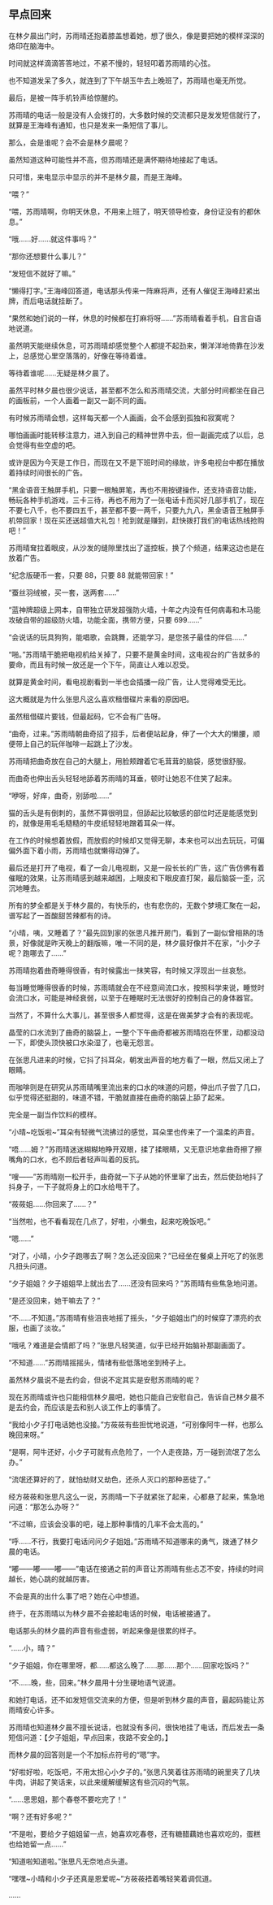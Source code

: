 ## 早点回来

在林夕晨出门时，苏雨晴还抱着膝盖想着她，想了很久，像是要把她的模样深深的烙印在脑海中。

时间就这样滴滴答答地过，不紧不慢的，轻轻叩着苏雨晴的心弦。

也不知道发呆了多久，就连到了下午胡玉牛去上晚班了，苏雨晴也毫无所觉。

最后，是被一阵手机铃声给惊醒的。

苏雨晴的电话一般是没有人会拨打的，大多数时候的交流都只是发发短信就行了，就算是王海峰有通知，也只是发来一条短信了事儿。

那么，会是谁呢？会不会是林夕晨呢？

虽然知道这种可能性并不高，但苏雨晴还是满怀期待地接起了电话。

只可惜，来电显示中显示的并不是林夕晨，而是王海峰。

“喂？”

“喂，苏雨晴啊，你明天休息，不用来上班了，明天领导检查，身份证没有的都休息。”

“哦……好……就这件事吗？”

“那你还想要什么事儿？”

“发短信不就好了嘛。”

“懒得打字。”王海峰回答道，电话那头传来一阵麻将声，还有人催促王海峰赶紧出牌，而后电话就挂断了。

“果然和她们说的一样，休息的时候都在打麻将呀……”苏雨晴看着手机，自言自语地说道。

虽然明天能继续休息，可苏雨晴却感觉整个人都提不起劲来，懒洋洋地倚靠在沙发上，总感觉心里空落落的，好像在等待着谁。

等待着谁呢……无疑是林夕晨了。

虽然平时林夕晨也很少说话，甚至都不怎么和苏雨晴交流，大部分时间都坐在自己的画板前，一个人画着一副又一副不同的画。

有时候苏雨晴会想，这样每天都一个人画画，会不会感到孤独和寂寞呢？

哪怕画画时能转移注意力，进入到自己的精神世界中去，但一副画完成了以后，总会觉得有些空虚的吧。

或许是因为今天是工作日，而现在又不是下班时间的缘故，许多电视台中都在播放着持续时间很长的广告。

“黑金语音王触屏手机，只要一根触屏笔，再也不用按键操作，还支持语音功能，畅玩各种手机游戏，三卡三待，再也不用为了一张电话卡而买好几部手机了，现在不要七八千，也不要四五千，甚至都不要一两千，只要九九八，黑金语音王触屏手机带回家！现在买还送超值大礼包！抢到就是赚到，赶快拨打我们的电话热线抢购吧！”

苏雨晴耷拉着眼皮，从沙发的缝隙里找出了遥控板，换了个频道，结果这边也是在放着广告。

“纪念版硬币一套，只要 88，只要 88 就能带回家！”

“蚕丝羽绒被，买一套，送两套……”

“蓝神牌超级上网本，自带独立研发超强防火墙，十年之内没有任何病毒和木马能攻破自带的超级防火墙，功能全面，携带方便，只要 699……”

“会说话的玩具狗狗，能唱歌，会跳舞，还能学习，是您孩子最佳的伴侣……”

“啪。”苏雨晴干脆把电视机给关掉了，只要不是黄金时间，这电视台的广告就多的要命，而且有时候一放还是一个下午，简直让人难以忍受。

就算是黄金时间，看电视剧看到一半也会插播一段广告，让人觉得难受无比。

这大概就是为什么张思凡这么喜欢租借碟片来看的原因吧。

虽然租借碟片要钱，但最起码，它不会有广告呀。

“曲奇，过来。”苏雨晴朝曲奇招了招手，后者便站起身，伸了一个大大的懒腰，顺便带上自己的玩伴咖啡一起跳上了沙发。

苏雨晴把曲奇放在自己的大腿上，用脸颊蹭着它毛茸茸的脑袋，感觉很舒服。

而曲奇也伸出舌头轻轻地舔着苏雨晴的耳垂，顿时让她忍不住笑了起来。

“咿呀，好痒，曲奇，别舔啦……”

猫的舌头是有倒刺的，虽然不算很明显，但舔起比较敏感的部位时还是能感觉到的，就像是用毛毛糙糙的牛皮纸轻轻地蹭着耳朵一样。

在工作的时候想着放假，而放假的时候却又觉得无聊，本来也可以出去玩玩，可偏偏外面下着小雨，苏雨晴也就懒得动弹了。

最后还是打开了电视，看了一会儿电视剧，又是一段长长的广告，这广告仿佛有着催眠的效果，让苏雨晴感到越来越困，上眼皮和下眼皮直打架，最后脑袋一歪，沉沉地睡去。

所有的梦全都是关于林夕晨的，有快乐的，也有悲伤的，无数个梦境汇聚在一起，谱写起了一首酸甜苦辣都有的诗。

“小晴，咦，又睡着了？”最先回到家的张思凡推开房门，看到了一副似曾相熟的场景，好像就是昨天晚上的翻版嘛，唯一不同的是，林夕晨好像并不在家，“小夕子呢？跑哪去了……”

苏雨晴抱着曲奇睡得很香，有时候露出一抹笑容，有时候又浮现出一丝哀愁。

每当睡觉睡得很香的时候，苏雨晴就会在不经意间流口水，按照科学来说，睡觉时会流口水，可能是神经衰弱，以至于在睡眠时无法很好的控制自己的身体器官。

当然了，不算什么大事儿，甚至很多人都觉得，这是在做美梦才会有的表现呢。

晶莹的口水流到了曲奇的脑袋上，一整个下午曲奇都被苏雨晴抱在怀里，动都没动一下，即使头顶快被口水染湿了，也毫无怨言。

在张思凡进来的时候，它抖了抖耳朵，朝发出声音的地方看了一眼，然后又闭上了眼睛。

而咖啡则是在研究从苏雨晴嘴里流出来的口水的味道的问题，伸出爪子尝了几口，似乎觉得还挺甜的，味道不错，干脆就直接在曲奇的脑袋上舔了起来。

完全是一副当作饮料的模样。

“小晴~吃饭啦~”耳朵有轻微气流拂过的感觉，耳朵里也传来了一个温柔的声音。

“唔……姆？”苏雨晴迷迷糊糊地睁开双眼，揉了揉眼睛，又无意识地拿曲奇擦了擦嘴角的口水，也不顾后者轻声叫着的反抗。

“嗖——”苏雨晴刚一松开手，曲奇就一下子从她的怀里窜了出去，然后使劲地抖了抖身子，一下子就将身上的口水给甩干了。

“莜莜姐……你回来了……？”

“当然啦，也不看看现在几点了，好啦，小懒虫，起来吃晚饭吧。”

“嗯……”

“对了，小晴，小夕子跑哪去了啊？怎么还没回来？”已经坐在餐桌上开吃了的张思凡扭头问道。

“夕子姐姐？夕子姐姐早上就出去了……还没有回来吗？”苏雨晴有些焦急地问道。

“是还没回来，她干嘛去了？”

“不……不知道。”苏雨晴有些沮丧地摇了摇头，“夕子姐姐出门的时候穿了漂亮的衣服，也画了淡妆。”

“哦吼？难道是会情郎了吗？”张思凡轻笑道，似乎已经开始脑补那副画面了。

“不知道……”苏雨晴摇摇头，情绪有些低落地坐到椅子上。

虽然林夕晨说不是去约会，但说不定其实是安慰苏雨晴的呢？

现在苏雨晴或许也只能相信林夕晨吧，她也只能自己安慰自己，告诉自己林夕晨不是去约会，而应该是去和别人谈工作上的事情了。

“我给小夕子打电话她也没接。”方莜莜有些担忧地说道，“可别像阿牛一样，也那么晚回来呀。”

“是啊，阿牛还好，小夕子可就有点危险了，一个人走夜路，万一碰到流氓了怎么办。”

“流氓还算好的了，就怕劫财又劫色，还杀人灭口的那种恶徒了。”

经方莜莜和张思凡这么一说，苏雨晴一下子就紧张了起来，心都悬了起来，焦急地问道：“那怎么办呀？”

“不过嘛，应该会没事的吧，碰上那种事情的几率不会太高的。”

“呼……不行，我要打电话问问夕子姐姐。”苏雨晴不知道哪来的勇气，拨通了林夕晨的电话。

“嘟——嘟——嘟——”电话在接通之前的声音让苏雨晴有些忐忑不安，持续的时间越长，她心跳的就越厉害。

不会是真的出什么事了吧？她在心中想道。

终于，在苏雨晴以为林夕晨不会接起电话的时候，电话被接通了。

电话那头的林夕晨的声音有些虚弱，听起来像是很累的样子。

“……小，晴？”

“夕子姐姐，你在哪里呀，都……都这么晚了……那……那个……回家吃饭吗？”

“不……晚，些，回来。”林夕晨用十分生硬地语气说道。

和她打电话，还不如发短信交流来的方便，但是听到林夕晨的声音，最起码能让苏雨晴安心许多。

苏雨晴也知道林夕晨不擅长说话，也就没有多问，很快地挂了电话，而后发去一条短信问道：【夕子姐姐，早点回来，夜路不安全的。】

而林夕晨的回答则是一个不加标点符号的“嗯”字。

“好啦好啦，吃饭吧，不用太担心小夕子的。”张思凡笑着往苏雨晴的碗里夹了几块牛肉，讲起了笑话来，以此来缓解缓解这有些沉闷的气氛。

“……思思姐，那个春卷不要吃完了！”

“啊？还有好多呢？”

“不是啦，要给夕子姐姐留一点，她喜欢吃春卷，还有糖醋藕她也喜欢吃的，蛋糕也给她留一点……”

“知道啦知道啦。”张思凡无奈地点头道。

“嘿嘿~小晴和小夕子还真是恩爱呢~”方莜莜捂着嘴轻笑着调侃道。

……
